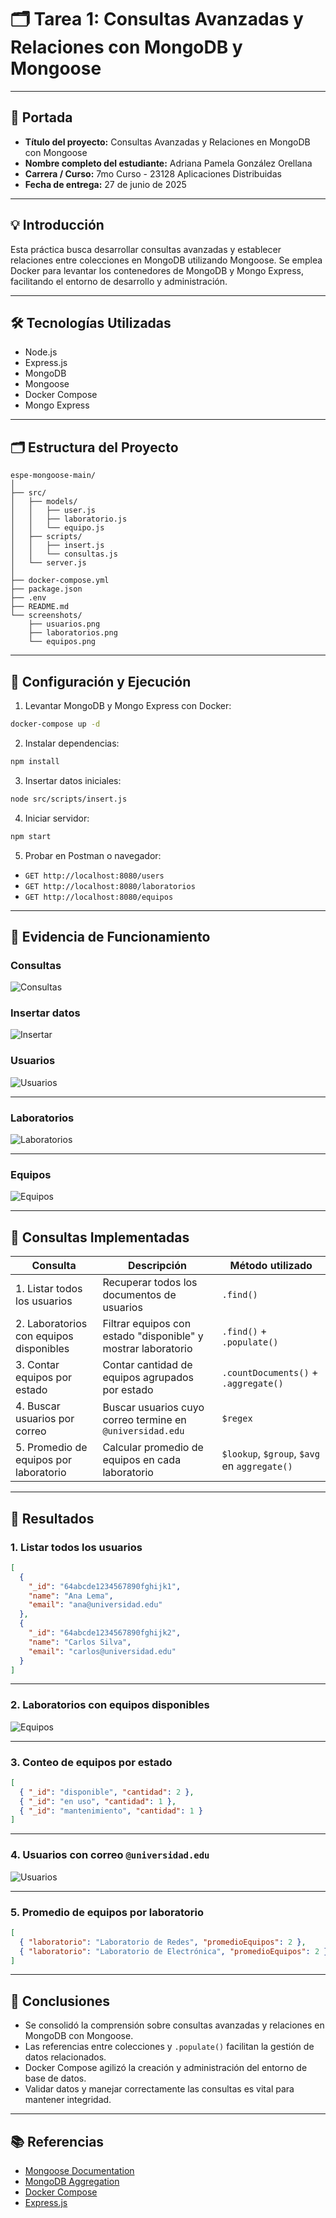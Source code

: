 
# 🗂️ Tarea 1: Consultas Avanzadas y Relaciones con MongoDB y Mongoose

---

## 🧾 Portada

- **Título del proyecto:** Consultas Avanzadas y Relaciones en MongoDB con Mongoose  
- **Nombre completo del estudiante:** Adriana Pamela González Orellana  
- **Carrera / Curso:** 7mo Curso - 23128 Aplicaciones Distribuidas  
- **Fecha de entrega:** 27 de junio de 2025  

---

## 💡 Introducción

Esta práctica busca desarrollar consultas avanzadas y establecer relaciones entre colecciones en MongoDB utilizando Mongoose. Se emplea Docker para levantar los contenedores de MongoDB y Mongo Express, facilitando el entorno de desarrollo y administración.

---

## 🛠️ Tecnologías Utilizadas

- Node.js  
- Express.js  
- MongoDB  
- Mongoose  
- Docker Compose  
- Mongo Express  

---

## 🗂️ Estructura del Proyecto

```
espe-mongoose-main/
│
├── src/
│   ├── models/
│   │   ├── user.js
│   │   ├── laboratorio.js
│   │   └── equipo.js
│   ├── scripts/
│   │   ├── insert.js
│   │   └── consultas.js
│   └── server.js
│
├── docker-compose.yml
├── package.json
├── .env
├── README.md
└── screenshots/
    ├── usuarios.png
    ├── laboratorios.png
    └── equipos.png
```

---

## 🚀 Configuración y Ejecución

1. Levantar MongoDB y Mongo Express con Docker:

```bash
docker-compose up -d
```

2. Instalar dependencias:

```bash
npm install
```

3. Insertar datos iniciales:

```bash
node src/scripts/insert.js
```

4. Iniciar servidor:

```bash
npm start
```

5. Probar en Postman o navegador:

- `GET http://localhost:8080/users`
- `GET http://localhost:8080/laboratorios`
- `GET http://localhost:8080/equipos`

---

## 📸 Evidencia de Funcionamiento


### Consultas

![Consultas](screenshots/consultas.PNG)
### Insertar datos

![Insertar](screenshots/insert.PNG)
### Usuarios

![Usuarios](screenshots/usuarios.PNG)

---

### Laboratorios

![Laboratorios](screenshots/laboratorios.PNG)

---

### Equipos

![Equipos](screenshots/equipos.PNG)

---

## 🔎 Consultas Implementadas

| Consulta | Descripción | Método utilizado |
|----------|-------------|-----------------|
| 1. Listar todos los usuarios | Recuperar todos los documentos de usuarios | `.find()` |
| 2. Laboratorios con equipos disponibles | Filtrar equipos con estado "disponible" y mostrar laboratorio | `.find()` + `.populate()` |
| 3. Contar equipos por estado | Contar cantidad de equipos agrupados por estado | `.countDocuments()` + `.aggregate()` |
| 4. Buscar usuarios por correo | Buscar usuarios cuyo correo termine en `@universidad.edu` | `$regex` |
| 5. Promedio de equipos por laboratorio | Calcular promedio de equipos en cada laboratorio | `$lookup`, `$group`, `$avg` en `aggregate()` |

---

## 📖 Resultados

### 1. Listar todos los usuarios

```json
[
  {
    "_id": "64abcde1234567890fghijk1",
    "name": "Ana Lema",
    "email": "ana@universidad.edu"
  },
  {
    "_id": "64abcde1234567890fghijk2",
    "name": "Carlos Silva",
    "email": "carlos@universidad.edu"
  }
]
```

---

### 2. Laboratorios con equipos disponibles

![Equipos](screenshots/equipos.PNG)

---

### 3. Conteo de equipos por estado

```json
[
  { "_id": "disponible", "cantidad": 2 },
  { "_id": "en uso", "cantidad": 1 },
  { "_id": "mantenimiento", "cantidad": 1 }
]
```

---

### 4. Usuarios con correo `@universidad.edu`

![Usuarios](screenshots/usuarios.PNG)

---

### 5. Promedio de equipos por laboratorio

```json
[
  { "laboratorio": "Laboratorio de Redes", "promedioEquipos": 2 },
  { "laboratorio": "Laboratorio de Electrónica", "promedioEquipos": 2 }
]
```

---

## 📝 Conclusiones

- Se consolidó la comprensión sobre consultas avanzadas y relaciones en MongoDB con Mongoose.  
- Las referencias entre colecciones y `.populate()` facilitan la gestión de datos relacionados.  
- Docker Compose agilizó la creación y administración del entorno de base de datos.  
- Validar datos y manejar correctamente las consultas es vital para mantener integridad.  

---

## 📚 Referencias

- [Mongoose Documentation](https://mongoosejs.com/docs/guide.html)  
- [MongoDB Aggregation](https://docs.mongodb.com/manual/aggregation/)  
- [Docker Compose](https://docs.docker.com/compose/)  
- [Express.js](https://expressjs.com/)
